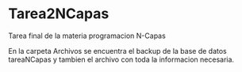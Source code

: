 # Tarea2NCapas
Tarea final de la materia programacion N-Capas

En la carpeta Archivos se encuentra el backup de la base de datos tareaNCapas y tambien el archivo con toda la informacion necesaria.
